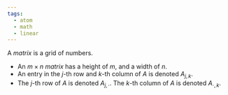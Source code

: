 ```yaml
---
tags:
  - atom
  - math
  - linear
---
```

A *matrix* is a grid of numbers.
- An $m \times n$ *matrix* has a height of $m$, and a width of $n$.
- An entry in the $j$-th row and $k$-th column of $A$ is denoted $A_{j,k}$.
- The $j$-th row of $A$ is denoted $A_{j,\cdot}$.
  The $k$-th column of $A$ is denoted $A_{\cdot,k}$.